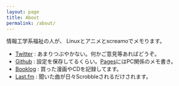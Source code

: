 ```yaml
---
layout: page
title: About
permalink: /about/
---
```



情報工学系福祉の人が、
Linuxとアニメとscreamoでメモります。

+ [Twitter] : あまりつぶやかない。何かご意見等あればどうぞ。
+ [Github] : 設定を保存してるくらい。[Pages]にはPC関係のメモ書き。
+ [Booklog] : 買った漫画やCDを記録してます。
+ [Last.fm] : 聞いた曲が日々Scrobbleされるだけされます。

[Twitter]: https://twitter.com/matea2
[Github]: https://github.com/matea2
[Pages]: https://matea2.github.io
[Booklog]: https://booklog.jp/users/matea2
[Last.fm]: https://last.fm/user/ma-tea
